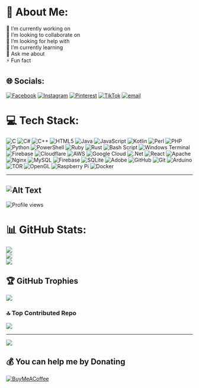 # 💫 About Me:
🔭 I’m currently working on<br>👯 I’m looking to collaborate on<br>🤝 I’m looking for help with<br>🌱 I’m currently learning<br>💬 Ask me about<br>⚡ Fun fact


## 🌐 Socials:
[![Facebook](https://img.shields.io/badge/Facebook-%231877F2.svg?logo=Facebook&logoColor=white)](https://facebook.com/cv.hasan.3) [![Instagram](https://img.shields.io/badge/Instagram-%23E4405F.svg?logo=Instagram&logoColor=white)](https://instagram.com/cybarhasan) [![Pinterest](https://img.shields.io/badge/Pinterest-%23E60023.svg?logo=Pinterest&logoColor=white)](https://pinterest.com/currentvai) [![TikTok](https://img.shields.io/badge/TikTok-%23000000.svg?logo=TikTok&logoColor=white)](https://tiktok.com/@currentvai) [![email](https://img.shields.io/badge/Email-D14836?logo=gmail&logoColor=white)](mailto:currentvai@gmail.com) 

# 💻 Tech Stack:
![C](https://img.shields.io/badge/c-%2300599C.svg?style=for-the-badge&logo=c&logoColor=white) ![C#](https://img.shields.io/badge/c%23-%23239120.svg?style=for-the-badge&logo=csharp&logoColor=white) ![C++](https://img.shields.io/badge/c++-%2300599C.svg?style=for-the-badge&logo=c%2B%2B&logoColor=white) ![HTML5](https://img.shields.io/badge/html5-%23E34F26.svg?style=for-the-badge&logo=html5&logoColor=white) ![Java](https://img.shields.io/badge/java-%23ED8B00.svg?style=for-the-badge&logo=openjdk&logoColor=white) ![JavaScript](https://img.shields.io/badge/javascript-%23323330.svg?style=for-the-badge&logo=javascript&logoColor=%23F7DF1E) ![Kotlin](https://img.shields.io/badge/kotlin-%237F52FF.svg?style=for-the-badge&logo=kotlin&logoColor=white) ![Perl](https://img.shields.io/badge/perl-%2339457E.svg?style=for-the-badge&logo=perl&logoColor=white) ![PHP](https://img.shields.io/badge/php-%23777BB4.svg?style=for-the-badge&logo=php&logoColor=white) ![Python](https://img.shields.io/badge/python-3670A0?style=for-the-badge&logo=python&logoColor=ffdd54) ![PowerShell](https://img.shields.io/badge/PowerShell-%235391FE.svg?style=for-the-badge&logo=powershell&logoColor=white) ![Ruby](https://img.shields.io/badge/ruby-%23CC342D.svg?style=for-the-badge&logo=ruby&logoColor=white) ![Rust](https://img.shields.io/badge/rust-%23000000.svg?style=for-the-badge&logo=rust&logoColor=white) ![Bash Script](https://img.shields.io/badge/bash_script-%23121011.svg?style=for-the-badge&logo=gnu-bash&logoColor=white) ![Windows Terminal](https://img.shields.io/badge/Windows%20Terminal-%234D4D4D.svg?style=for-the-badge&logo=windows-terminal&logoColor=white) ![Firebase](https://img.shields.io/badge/firebase-%23039BE5.svg?style=for-the-badge&logo=firebase) ![Cloudflare](https://img.shields.io/badge/Cloudflare-F38020?style=for-the-badge&logo=Cloudflare&logoColor=white) ![AWS](https://img.shields.io/badge/AWS-%23FF9900.svg?style=for-the-badge&logo=amazon-aws&logoColor=white) ![Google Cloud](https://img.shields.io/badge/GoogleCloud-%234285F4.svg?style=for-the-badge&logo=google-cloud&logoColor=white) ![.Net](https://img.shields.io/badge/.NET-5C2D91?style=for-the-badge&logo=.net&logoColor=white) ![React](https://img.shields.io/badge/react-%2320232a.svg?style=for-the-badge&logo=react&logoColor=%2361DAFB) ![Apache](https://img.shields.io/badge/apache-%23D42029.svg?style=for-the-badge&logo=apache&logoColor=white) ![Nginx](https://img.shields.io/badge/nginx-%23009639.svg?style=for-the-badge&logo=nginx&logoColor=white) ![MySQL](https://img.shields.io/badge/mysql-4479A1.svg?style=for-the-badge&logo=mysql&logoColor=white) ![Firebase](https://img.shields.io/badge/firebase-a08021?style=for-the-badge&logo=firebase&logoColor=ffcd34) ![SQLite](https://img.shields.io/badge/sqlite-%2307405e.svg?style=for-the-badge&logo=sqlite&logoColor=white) ![Adobe](https://img.shields.io/badge/adobe-%23FF0000.svg?style=for-the-badge&logo=adobe&logoColor=white) ![GitHub](https://img.shields.io/badge/github-%23121011.svg?style=for-the-badge&logo=github&logoColor=white) ![Git](https://img.shields.io/badge/git-%23F05033.svg?style=for-the-badge&logo=git&logoColor=white) ![Arduino](https://img.shields.io/badge/-Arduino-00979D?style=for-the-badge&logo=Arduino&logoColor=white) ![TOR](https://img.shields.io/badge/tor-%237E4798.svg?style=for-the-badge&logo=tor-project&logoColor=white) ![OpenGL](https://img.shields.io/badge/OpenGL-white?logo=OpenGL&style=for-the-badge) ![Raspberry Pi](https://img.shields.io/badge/-Raspberry_Pi-C51A4A?style=for-the-badge&logo=Raspberry-Pi) ![Docker](https://img.shields.io/badge/docker-%230db7ed.svg?style=for-the-badge&logo=docker&logoColor=white)

---
![Alt Text](https://raw.githubusercontent.com/abhisheknaiidu/abhisheknaiidu/master/code.gif)
---
![Profile views](https://komarev.com/ghpvc/?username=your-github-username&label=Profile%20views&color=0e75b6&style=flat)



# 📊 GitHub Stats:
![](https://github-readme-stats.vercel.app/api?username=currentvai&theme=dark&hide_border=false&include_all_commits=false&count_private=false)<br/>
![](https://nirzak-streak-stats.vercel.app/?user=currentvai&theme=dark&hide_border=false)<br/>
![](https://github-readme-stats.vercel.app/api/top-langs/?username=currentvai&theme=dark&hide_border=false&include_all_commits=false&count_private=false&layout=compact)

## 🏆 GitHub Trophies
![](https://github-profile-trophy.vercel.app/?username=currentvai&theme=radical&no-frame=false&no-bg=true&margin-w=4)

### 🔝 Top Contributed Repo
![](https://github-contributor-stats.vercel.app/api?username=currentvai&limit=5&theme=dark&combine_all_yearly_contributions=true)

---
[![](https://visitcount.itsvg.in/api?id=currentvai&icon=0&color=0)](https://visitcount.itsvg.in)

  ## 💰 You can help me by Donating
  [![BuyMeACoffee](https://img.shields.io/badge/Buy%20Me%20a%20Coffee-ffdd00?style=for-the-badge&logo=buy-me-a-coffee&logoColor=black)](coff.ee/currentvai) 

  
<!-- Proudly created with GPRM ( https://gprm.itsvg.in ) -->
